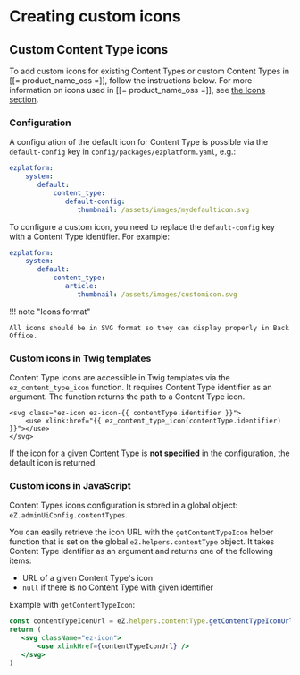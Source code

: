 # Creating custom icons

## Custom Content Type icons

To add custom icons for existing Content Types or custom Content Types in [[= product_name_oss =]], follow the instructions below.
For more information on icons used in [[= product_name_oss =]], see [the Icons section](../guidelines/resources/icons.md).

### Configuration

A configuration of the default icon for Content Type is possible via the `default-config` key in `config/packages/ezplatform.yaml`, e.g.:

```yaml
ezplatform:
    system:
       default:
           content_type:
              default-config:
                 thumbnail: /assets/images/mydefaulticon.svg
```

To configure a custom icon, you need to replace the `default-config` key with a Content Type identifier.
For example:

```yaml
ezplatform:
    system:
       default:
           content_type:
              article:
                 thumbnail: /assets/images/customicon.svg
```

!!! note "Icons format"

    All icons should be in SVG format so they can display properly in Back Office.

### Custom icons in Twig templates

Content Type icons are accessible in Twig templates via the `ez_content_type_icon` function.
It requires Content Type identifier as an argument. The function returns the path to a Content Type icon.

```twig
<svg class="ez-icon ez-icon-{{ contentType.identifier }}">
    <use xlink:href="{{ ez_content_type_icon(contentType.identifier) }}"></use>
</svg>
```

If the icon for a given Content Type is **not specified** in the configuration, the default icon is returned.

### Custom icons in JavaScript

Content Types icons configuration is stored in a global object: `eZ.adminUiConfig.contentTypes`.

You can easily retrieve the icon URL with the `getContentTypeIcon`  helper function that is set on the global `eZ.helpers.contentType` object.
It takes Content Type identifier as an argument and returns one of the following items:

 - URL of a given Content Type's icon
 - `null` if there is no Content Type with given identifier

Example with `getContentTypeIcon`:

```jsx
const contentTypeIconUrl = eZ.helpers.contentType.getContentTypeIconUrl(contentTypeIdentifier);
return (
   <svg className="ez-icon">
       <use xlinkHref={contentTypeIconUrl} />
   </svg>
)
```
